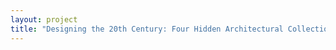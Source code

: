 ```yaml
--- 
layout: project 
title: "Designing the 20th Century: Four Hidden Architectural Collections" 
---
```



